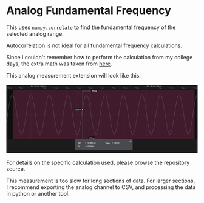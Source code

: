 
# Analog Fundamental Frequency
  
This uses [`numpy.correlate`](https://numpy.org/doc/stable/reference/generated/numpy.correlate.html) to find the fundamental frequency of the selected analog range.

Autocorrelation is not ideal for all fundamental frequency calculations.

Since I couldn't remember how to perform the calculation from my college days, the extra math was taken from [here](https://gist.github.com/endolith/255291).

This analog measurement extension will look like this:

![screenshot](./example_screenshot.png)

For details on the specific calculation used, please browse the repository source.

This measurement is too slow for long sections of data. For larger sections, I recommend exporting the analog channel to CSV, and processing the data in python or another tool.